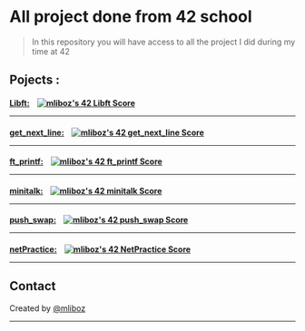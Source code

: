 # All project done from 42 school
> In this repository you will have access to all the project I did during my time at 42

## Pojects :
#### [Libft:](libft/)&nbsp;&nbsp;&nbsp;&nbsp;[![mliboz's 42 Libft Score](https://badge42.vercel.app/api/v2/cl4zedjb9001109l1ueui4m1z/project/2396504)](https://github.com/JaeSeoKim/badge42)<br/> <hr/>

#### [get_next_line:](get_next_line/)&nbsp;&nbsp;&nbsp;&nbsp;[![mliboz's 42 get_next_line Score](https://badge42.vercel.app/api/v2/cl4zedjb9001109l1ueui4m1z/project/2402439)](https://github.com/JaeSeoKim/badge42)<br/> <hr/>

#### [ft_printf:](ft_printf/)&nbsp;&nbsp;&nbsp;&nbsp;[![mliboz's 42 ft_printf Score](https://badge42.vercel.app/api/v2/cl4zedjb9001109l1ueui4m1z/project/2404093)](https://github.com/JaeSeoKim/badge42)<br/> <hr/>

#### [minitalk:](minitalk/)&nbsp;&nbsp;&nbsp;&nbsp;[![mliboz's 42 minitalk Score](https://badge42.vercel.app/api/v2/cl4zedjb9001109l1ueui4m1z/project/2436615)](https://github.com/JaeSeoKim/badge42) <br/> <hr/>

#### [push_swap:](push_swap/)&nbsp;&nbsp;&nbsp;&nbsp;[![mliboz's 42 push_swap Score](https://badge42.vercel.app/api/v2/cl4zedjb9001109l1ueui4m1z/project/2431881)](https://github.com/JaeSeoKim/badge42)<br/> <hr/>

#### [netPractice:](netPractice/)&nbsp;&nbsp;&nbsp;&nbsp;[![mliboz's 42 NetPractice Score](https://badge42.vercel.app/api/v2/cl4zedjb9001109l1ueui4m1z/project/2555713)](https://github.com/JaeSeoKim/badge42)<br/> <hr/>

## Contact
Created by [@mliboz](https://github.com/MaxenceLiboz)&nbsp;&nbsp;&nbsp;&nbsp; <br/> <hr/>

